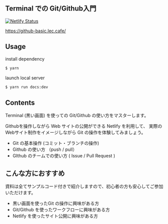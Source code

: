 ## Terminal での Git/Github入門

[![Netlify Status](https://api.netlify.com/api/v1/badges/8e092402-7297-4114-9c97-e1e9ed77f8a4/deploy-status)](https://app.netlify.com/sites/books-github-intro/deploys)

https://github-basic.lec.cafe/

## Usage

install dependency

```bash
$ yarn
```

launch local server

```bash
$ yarn run docs:dev
```

## Contents

Terminal (黒い画面) を使っての Git/Github の使い方をマスターします。

Githubを操作しながら Web サイトの公開ができる Netlify を利用して、 実際のWebサイト制作をイメージしながら Git の操作を体験してみましょう。

- Git の基本操作 (コミット・ブランチの操作)
- Github の使い方 （push / pull）
- GIthub のチームでの使い方 ( Issue / Pull Request )

## こんな方におすすめ

資料は全てサンプルコード付きで紹介しますので、初心者の方も安心してご参加いただけます。

- 黒い画面を使ったGit の操作に興味がある方
- Git/Github を使ったワークフローに興味がある方
- Netlify を使ったサイト公開に興味がある方
